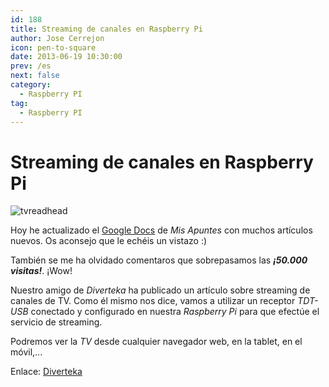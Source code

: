 ```yaml
---
id: 188
title: Streaming de canales en Raspberry Pi 
author: Jose Cerrejon
icon: pen-to-square
date: 2013-06-19 10:30:00
prev: /es
next: false
category:
  - Raspberry PI
tag:
  - Raspberry PI
---
```


# Streaming de canales en Raspberry Pi 

![tvreadhead](/images/tvreadhead.jpg)

Hoy he actualizado el [Google Docs](http://goo.gl/Iwhbq) de *Mis Apuntes* con muchos artículos nuevos. Os aconsejo que le echéis un vistazo :)

También se me ha olvidado comentaros que sobrepasamos las ***¡50.000 visitas!***. ¡Wow!

Nuestro amigo de *Diverteka* ha publicado un artículo sobre streaming de canales de TV. Como él mismo nos dice, vamos a utilizar un receptor *TDT-USB* conectado y configurado en nuestra *Raspberry Pi* para que efectúe el servicio de streaming.

Podremos ver la *TV* desde cualquier navegador web, en la tablet, en el móvil,...

Enlace: [Diverteka](http://www.diverteka.com/?p=1750)
